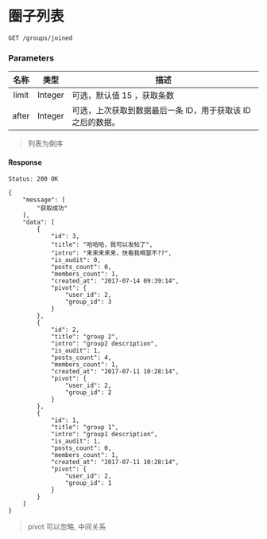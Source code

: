 # 圈子列表

```
GET /groups/joined
```

### Parameters

| 名称 | 类型 | 描述 |
|:----:|:----:|----|
| limit | Integer | 可选，默认值 15 ，获取条数 |
| after | Integer | 可选，上次获取到数据最后一条 ID，用于获取该 ID 之后的数据。 |

> 列表为倒序

#### Response

```
Status: 200 OK
```
```json5
{
    "message": [
        "获取成功"
    ],
    "data": [
        {
            "id": 3,
            "title": "哈哈哈，我可以发帖了",
            "intro": "来来来来来，快看我嘚瑟不??",
            "is_audit": 0,
            "posts_count": 0,
            "members_count": 1,
            "created_at": "2017-07-14 09:39:14",
            "pivot": {
                "user_id": 2,
                "group_id": 3
            }
        },
        {
            "id": 2,
            "title": "group 2",
            "intro": "group2 description",
            "is_audit": 1,
            "posts_count": 4,
            "members_count": 1,
            "created_at": "2017-07-11 10:28:14",
            "pivot": {
                "user_id": 2,
                "group_id": 2
            }
        },
        {
            "id": 1,
            "title": "group 1",
            "intro": "group1 description",
            "is_audit": 1,
            "posts_count": 0,
            "members_count": 1,
            "created_at": "2017-07-11 10:28:14",
            "pivot": {
                "user_id": 2,
                "group_id": 1
            }
        }
    ]
}
```

> pivot 可以忽略, 中间关系
